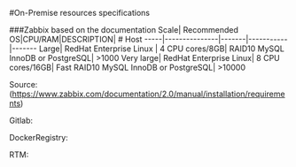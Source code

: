 
#On-Premise resources specifications


###Zabbix based on the documentation
Scale| Recommended OS|CPU/RAM|DESCRIPTION| # Host
-----|---------------|-------|-----------|-------
Large|	RedHat Enterprise Linux	| 4 CPU cores/8GB|	RAID10 MySQL InnoDB or PostgreSQL|	>1000
Very large|	RedHat Enterprise Linux|	8 CPU cores/16GB|	Fast RAID10 MySQL InnoDB or PostgreSQL|	>10000

Source:(https://www.zabbix.com/documentation/2.0/manual/installation/requirements)


Gitlab:

DockerRegistry:

RTM:


